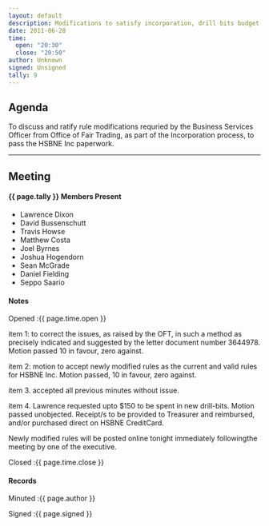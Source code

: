 ```yaml
---
layout: default
description: Modifications to satisfy incorporation, drill bits budget
date: 2011-06-28
time:
  open: "20:30"
  close: "20:50"
author: Unknown
signed: Unsigned
tally: 9
---
```


## Agenda

To discuss and ratify rule modifications requried by the Business Services Officer from Office of Fair Trading, as part of the Incorporation process, to pass the HSBNE Inc paperwork.

---

## Meeting

#### {{ page.tally }} Members Present

* Lawrence Dixon
* David Bussenschutt
* Travis Howse
* Matthew Costa
* Joel Byrnes
* Joshua Hogendorn
* Sean McGrade
* Daniel Fielding
* Seppo Saario

#### Notes

Opened
:{{ page.time.open }}

item 1:  to correct the issues, as raised by the OFT, in such a method as precisely indicated and suggested by the letter document number 3644978.   Motion passed 10 in favour, zero against.

item 2: motion to accept newly modified rules as the current and valid rules for HSBNE Inc.  Motion passed, 10 in favour, zero against.

item 3.   accepted all previous minutes without issue.

item 4.  Lawrence requested upto $150 to be spent in new drill-bits.    Motion passed unobjected.     Receipt/s to be provided to Treasurer and reimbursed, and/or purchased direct on HSBNE CreditCard.

Newly modified rules will be posted online tonight immediately followingthe meeting by one of the executive.

Closed
:{{ page.time.close }}

#### Records

Minuted
:{{ page.author }}

Signed
:{{ page.signed }}
